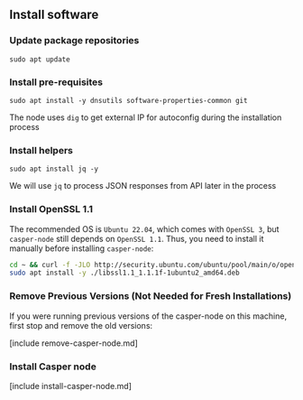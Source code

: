 ## Install software

### Update package repositories

```
sudo apt update
```

### Install pre-requisites

```
sudo apt install -y dnsutils software-properties-common git
```

The node uses ```dig``` to get external IP for autoconfig during the installation process

### Install helpers

```
sudo apt install jq -y
```

We will use ```jq``` to process JSON responses from API later in the process

### Install OpenSSL 1.1

The recommended OS is `Ubuntu 22.04`, which comes with `OpenSSL 3`, but `casper-node` still depends on `OpenSSL 1.1`. Thus, you need to install it manually before installing `casper-node`:

```bash
cd ~ && curl -f -JLO http://security.ubuntu.com/ubuntu/pool/main/o/openssl/libssl1.1_1.1.1f-1ubuntu2_amd64.deb
sudo apt install -y ./libssl1.1_1.1.1f-1ubuntu2_amd64.deb
```

### Remove Previous Versions (Not Needed for Fresh Installations)

If you were running previous versions of the casper-node on this machine, first stop and remove the old versions:

[include remove-casper-node.md]

### Install Casper node

[include install-casper-node.md]
